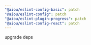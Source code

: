 ```yaml
---
"@aiou/eslint-config-basic": patch
"@aiou/eslint-config": patch
"@aiou/eslint-plugin-progress": patch
"@aiou/eslint-config-react": patch
---
```


upgrade deps
